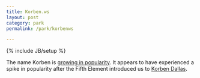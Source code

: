 ```yaml
---
title: Korben.ws
layout: post
category: park
permalink: /park/korbenws

---
```

{% include JB/setup %}
<div id="node-274" class="node node-parking-spot">
  <div class="content clearfix">
    <div class="field field-name-body field-type-text-with-summary field-label-hidden"><div class="field-items"><div class="field-item even"><p>The name Korben is <a href="http://www.ourbabynamer.com/Korben-name-popularity.html">growing in popularity</a>. It appears to have experienced a spike in popularity after the Fifth Element introduced us to <a href="http://www.imdb.com/character/ch0003667/">Korben Dallas</a>.</p>
</div></div></div>  </div>
</div>
